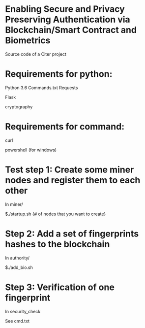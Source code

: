 # Enabling Secure and Privacy Preserving Authentication via Blockchain/Smart Contract and Biometrics
Source code of a Citer project

# Requirements for python:
Python 3.6
Commands.txt
Requests

Flask

cryptography

# Requirements for command:
curl

powershell (for windows)

# Test step 1: Create some miner nodes and register them to each other
In miner/

$./startup.sh {# of nodes that you want to create}

# Step 2: Add a set of fingerprints hashes to the blockchain
In authority/

$./add_bio.sh

# Step 3: Verification of one fingerprint
In security_check

See cmd.txt

